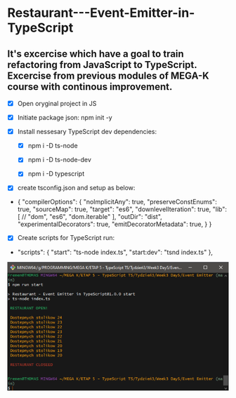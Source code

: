 # Restaurant---Event-Emitter-in-TypeScript

## It's excercise which have a goal to train refactoring from JavaScript to TypeScript. Excercise from previous modules of MEGA-K course with continous improvement.

- [x] Open oryginal project in JS
- [x] Initiate package json: npm init -y
- [x] Install nessesary TypeScript dev dependencies:
  
  - [x] npm i -D ts-node
  - [x] npm i -D ts-node-dev
  - [x] npm i -D typescript
    
  
- [x] create tsconfig.json and setup as below:

- {
"compilerOptions": {
"noImplicitAny": true,
"preserveConstEnums": true,
"sourceMap": true,
"target": "es6",
"downlevelIteration": true,
"lib": [
//      "dom",
"es6",
"dom.iterable"
],
"outDir": "dist",
"experimentalDecorators": true,
"emitDecoratorMetadata": true,
}
}


- [x] Create scripts for TypeScript run:
- "scripts": {
  "start": "ts-node index.ts",
  "start:dev": "tsnd index.ts"
  },



<img src="resultsV2.PNG">

